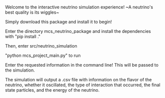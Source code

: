 Welcome to the interactive neutrino simulation experience!
~A neutrino's best quality is its wiggles~

Simply download this package and install it to begin!

Enter the directory mcs_neutrino_package and install the dependencies with "pip install ."

Then, enter src/neutrino_simulation

"python mcs_project_main.py" to run

Enter the requested information in the command line! This will be passed to the simulation.

The simulation will output a .csv file with information on the flavor of the neutrino, whether it oscillated,
the type of interaction that occurred, the final state particles, and the energy of the neutrino.
